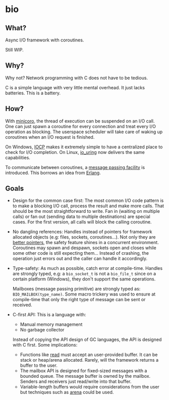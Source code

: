 # bio
## What?

Async I/O framework with coroutines.

Still WIP.

## Why?

Why not?
Network programming with C does not have to be tedious.

C is a simple language with very little mental overhead.
It just lacks batteries.
This is a battery.

## How?

With [minicoro](https://github.com/edubart/minicoro), the thread of execution can be suspended on an I/O call.
One can just spawn a coroutine for every connection and treat every I/O operation as blocking.
The userspace scheduler will take care of waking up coroutines when an I/O request is finished.

On Windows, [IOCP](https://learn.microsoft.com/en-us/windows/win32/fileio/i-o-completion-ports) makes it extremely simple to have a centralized place to check for I/O completion.
On Linux, [io_uring](https://unixism.net/loti/index.html) now delivers the same capabilities.

To communicate between coroutines, a [message passing facility](https://github.com/bullno1/bio/blob/master/include/bio/mailbox.h) is introduced.
This borrows an idea from [Erlang](https://www.erlang.org/).

## Goals

* Design for the common case first: The most common I/O code pattern is to make a blocking I/O call, process the result and make more calls.
  That should be the most straightforward to write.
  Fan in (waiting on multiple calls) or fan out (sending data to multiple destinations) are special cases.
  For the first version, all calls will block the calling coroutine.
* No dangling references: Handles instead of pointers for framework allocated objects (e.g: files, sockets, coroutines...).
  Not only they are [better pointers](https://floooh.github.io/2018/06/17/handles-vs-pointers.html), the safety feature shines in a concurrent environment.
  Coroutines may spawn and despawn, sockets open and closes while some other code is still expecting them...
  Instead of crashing, the operation just errors out and the caller can handle it accordingly.
* Type-safety: As much as possible, catch error at compile-time.
  Handles are strongly typed, e.g: a `bio_socket_t` is not a `bio_file_t` since on a certain platform (Windows), they don't support the same operations.

  Mailboxes (message passing primitive) are strongly typed as: `BIO_MAILBOX(type_name)`.
  Some macro trickery was used to ensure at compile-time that only the right type of message can be sent or received.
* C-first API: This is a language with:

  * Manual memory management
  * No garbage collector

  Instead of copying the API design of GC languages, the API is designed with C first.
  Some implications:

  * Functions like [read](https://man7.org/linux/man-pages/man2/read.2.html) must accept an user-provided buffer.
    It can be stack or heap/arena allocated.
    Rarely, will the framework returns a buffer to the user.
  * The mailbox API is designed for fixed-sized messages with a bounded queue.
    The message buffer is owned by the mailbox.
    Senders and receivers just read/write into that buffer.
  * Variable-length buffers would require considerations from the user but techniques such as [arena](https://www.rfleury.com/p/untangling-lifetimes-the-arena-allocator) could be used.
